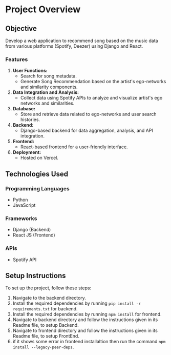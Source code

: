 # Project Overview

## Objective
Develop a web application to recommend song based on the music data from various platforms (Spotify, Deezer) using Django and React.

### Features
1. **User Functions:**
   - Search for song metadata.
   - Generate Song Recommendation based on the artist's ego-networks and similarity components.
2. **Data Integration and Analysis:**
   - Collect data using Spotify APIs to analyze and visualize artist's ego networks and similarities.
3. **Database:**
   - Store and retrieve data related to ego-networks and user search histories.
5. **Backend:**
   - Django-based backend for data aggregation, analysis, and API integration.
6. **Frontend:**
   - React-based frontend for a user-friendly interface.
7. **Deployment:**
   - Hosted on Vercel.

## Technologies Used

### Programming Languages
- Python
- JavaScript

### Frameworks
- Django (Backend)
- React JS (Frontend)

### APIs
- Spotify API

## Setup Instructions
To set up the project, follow these steps:
1. Navigate to the backend directory.
2. Install the required dependencies by running `pip install -r requirements.txt` for backend.
3. Install the required dependencies by running `npm install` for frontend.
4. Navigate to backend directory and follow the instructions given in its Readme file, to setup Backend.
5. Navigate to frontend directory and follow the instructions given in its Readme file, to setup FrontEnd.
6. if it shows some error in frontend installaltion then run the command `npm install --legacy-peer-deps`.


